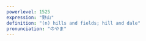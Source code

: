 ```yaml
---
powerlevel: 1525
expression: "野山"
definition: "(n) hills and fields; hill and dale"
pronunciation: "のやま"
---
```

